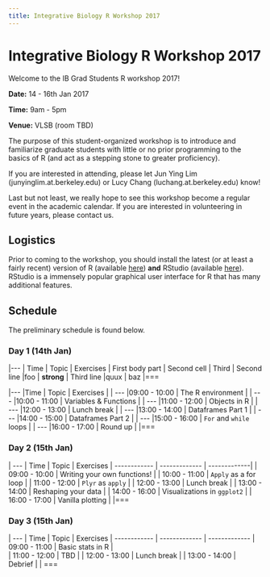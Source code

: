 ```yaml
---
title: Integrative Biology R Workshop 2017
---
```



# Integrative Biology R Workshop 2017

Welcome to the IB Grad Students R workshop 2017!

**Date:** 14 - 16th Jan 2017

**Time:** 9am - 5pm 

**Venue:** VLSB (room TBD) 

The purpose of this student-organized workshop is to introduce and familiarize graduate students with little or no prior programming to the basics of R (and act as a stepping stone to greater proficiency).

If you are interested in attending, please let Jun Ying Lim (junyinglim.at.berkeley.edu) or Lucy Chang (luchang.at.berkeley.edu) know!

Last but not least, we really hope to see this workshop become a regular event in the academic calendar. If you are interested in volunteering in future years, please contact us.

## Logistics
Prior to coming to the workshop, you should install the latest (or at least a fairly recent) version of R (available [here](https://cran.r-project.org/)) **and** RStudio (available [here](https://www.rstudio.com/products/rstudio/download/)). RStudio is a immensely popular graphical user interface for R that has many additional features.


## Schedule
The preliminary schedule is found below.

### Day 1 (14th Jan)
|---
| Time | Topic | Exercises 
| First body part | Second cell | Third 
| Second line |foo | **strong** 
| Third line |quux | baz 
|===

|---
|Time | Topic | Exercises | 
| ---
|09:00 - 10:00 | The R environment | 
| ---
|10:00 - 11:00 | Variables & Functions | 
| ---
|11:00 - 12:00 | Objects in R | 
| ---
|12:00 - 13:00 | Lunch break | 
| ---
|13:00 - 14:00 | Dataframes Part 1 | 
| ---
|14:00 - 15:00 | Dataframes Part 2 | 
| ---
|15:00 - 16:00 | `For` and `while` loops | 
| ---
|16:00 - 17:00 | Round up | 
|===

### Day 2 (15th Jan)
| ---
| Time | Topic | Exercises 
| ------------ | ------------- | -------------| 
| 09:00 - 10:00 | Writing your own functions! | 
| 10:00 - 11:00 | `Apply` as a for loop | 
| 11:00 - 12:00 | `Plyr` as `apply` | 
| 12:00 - 13:00 | Lunch break | 
| 13:00 - 14:00 | Reshaping your data | 
| 14:00 - 16:00 | Visualizations in `ggplot2` | 
| 16:00 - 17:00 | Vanilla plotting | 
|===

### Day 3 (15th Jan)
| ---
| Time | Topic | Exercises 
| ------------ | ------------- | ------------- 
| 09:00 - 11:00 | Basic stats in R |  
| 11:00 - 12:00 | TBD | 
| 12:00 - 13:00 | Lunch break | 
| 13:00 - 14:00 | Debrief | 
| ===
